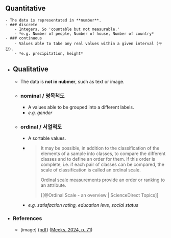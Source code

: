 ## Quantitative
	- The data is representated in **number**.
	- ### discrete
		- Integers. So 'countable but not measurable.'
		- *e.g. Number of people, Number of house, Number of country*
	- ### continuous
		- Values able to take any real values within a given interval (구간).
		- *e.g. precipitation, height*
- ## Qualitative
	- The data is **not in nubmer**, such as text or image.
	- ### nominal / 명목척도
		- A values able to be grouped into a different labels.
		- *e.g. gender*
	- ### ordinal / 서열척도
		- A sortable values.
		- > It may be possible, in addition to the classification of the elements of a sample into classes, to compare the different classes and to define an order for them. If this order is complete, i.e. if each pair of classes can be compared, the scale of classification is called an ordinal scale.
		  >
		  > Ordinal scale measurements provide an order or ranking to an attribute.
		  > 
		  > [[@Ordinal Scale - an overview | ScienceDirect Topics]]
		- *e.g. satisfaction rating, education leve, social status*
- ### References
	- [image] ([pdf](zotero://open-pdf/library/items/FGBNWKIT?page=97&annotation=EVWN2KCZ))  ([Meeks, 2024, p. 71](zotero://select/library/items/VHTGXJRT))